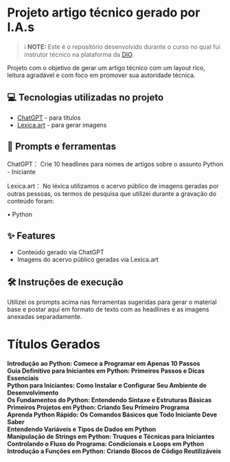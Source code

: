 # Projeto artigo técnico gerado por I.A.s


 > ℹ️ **NOTE:** Este é o repositório desenvolvido durante o curso no qual fui instrutor técnico na plataforma da [DIO](https://dio.me).

Projeto com o objetivo de gerar um artigo técnico com um layout rico, leitura agradável e com foco em promover sua autoridade técnica.

## 💻 Tecnologias utilizadas no projeto

- [ChatGPT](https://chat.openai.com/) - para títulos
- [Lexica.art](https://lexica.art/) - para gerar imagens

## 📄 Prompts e ferramentas


ChatGPT：
Crie 10 headlines para nomes de artigos sobre o assunto Python - Iniciante                                                                                     

Lexica.art：
No léxica utilizamos o acervo público de imagens geradas por outras pessoas, os termos de pesquisa que utilizei durante a gravação do conteúdo foram:

• Python



## ✨ Features

- Conteúdo gerado via ChatGPT
- Imagens do acervo público geradas via Lexica.art


## 🛠️ Instruções de execução

Utilizei os prompts acima nas ferramentas sugeridas para gerar o material base e postar aqui em formato de texto com as headlines e as imagens anexadas separadamente.


# Títulos Gerados

**Introdução ao Python: Comece a Programar em Apenas 10 Passos** <br>
**Guia Definitivo para Iniciantes em Python: Primeiros Passos e Dicas Essenciais** <br>
**Python para Iniciantes: Como Instalar e Configurar Seu Ambiente de Desenvolvimento** <br>
**Os Fundamentos do Python: Entendendo Sintaxe e Estruturas Básicas** <br>
**Primeiros Projetos em Python: Criando Seu Primeiro Programa** <br>
**Aprenda Python Rápido: Os Comandos Básicos que Todo Iniciante Deve Saber** <br> 
**Entendendo Variáveis e Tipos de Dados em Python** <br>
**Manipulação de Strings em Python: Truques e Técnicas para Iniciantes** <br>
**Controlando o Fluxo do Programa: Condicionais e Loops em Python** <br>
**Introdução a Funções em Python: Criando Blocos de Código Reutilizáveis** <br>
